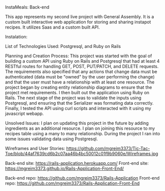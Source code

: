 InstaMeals: Back-end

This app represents my second live project with General Assembly. It is a custom built interactive web application for storing and sharing instapot recipes. It utilizes Saas and a custom built API.

Instalation:

List of Technologies Used: Postgresql, and Ruby on Rails

Planning and Creation Process: This project was started with the goal of building a custom API using Ruby on Rails and Postgresql that had at least 4 RESTful routes for handling GET, POST, PUT/PATCH, and DELETE requests. The requirements also specified that any actions that change data must be authenticated (data must be "owned" by the user performing the change) and that the user must have a relationship with at least one resource. The project began by creating entity relationship diagrams to ensure that the project met requirements. I then built out the application using Ruby on Rails. The next stage of the project was to validate the inputs using Postgresql, and ensuring that the Serializer was formating data correctly. Finally, I tested the API using curl scripts and interacted with it using my javascript webapp.

Unsolved Issues: I plan on updating this project in the future by adding ingredients as an additional resource. I plan on joining this resource to my recipes table using a many to many relationship. During the project I ran into some issues validating data using Postgresql.

Wireframes and User Stories: https://github.com/mgreim3373/Tic-Tac-Toe/blob/44af7639cd6b2c07aa46b4bc50012c01f9b9060e/Wireframes.jpg

Back-end site: https://rails-application.herokuapp.com/
Front-end site: https://mgreim3373.github.io/Rails-Application-Front-End/

Back-end repo: https://github.com/mgreim3373/Rails-Application
Front-end repo: https://github.com/mgreim3373/Rails-Application-Front-End
